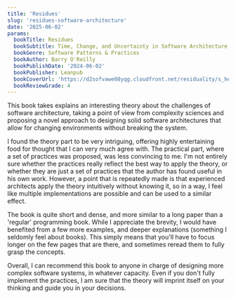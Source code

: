 ```yaml
---
title: 'Residues'
slug: 'residues-software-architecture'
date: '2025-06-02'
params:
  bookTitle: Residues
  bookSubtitle: Time, Change, and Uncertainty in Software Architecture
  bookGenre: Software Patterns & Practices
  bookAuthor: Barry O'Reilly
  bookPublishDate: '2024-06-02'
  bookPublisher: Leanpub
  bookCoverUrl: 'https://d2sofvawe08yqg.cloudfront.net/residuality/s_hero2x?1713352758'
  bookReviewGrade: 4
---
```


This book takes explains an interesting theory about the challenges of software architecture, taking a point of view from complexity sciences and proposing a novel approach to designing solid software architectures that allow for changing environments without breaking the system.

I found the theory part to be very intriguing, offering highly entertaining food for thought that I can very much agree with. The practical part, where a set of practices was proposed, was less convincing to me. I'm not entirely sure whether the practices really reflect the best way to apply the theory, or whether they are just a set of practices that the author has found useful in his own work. However, a point that is repeatedly made is that experienced architects apply the theory intuitively without knowing it, so in a way, I feel like multiple implementations are possible and can be used to a similar effect. 

The book is quite short and dense, and more similar to a long paper than a 'regular' programming book. While I appreciate the brevity, I would have benefited from a few more examples, and deeper explanations (something I seldomly feel about books). This simply means that you'll have to focus longer on the few pages that are there, and sometimes reread them to fully grasp the concepts.

Overall, I can recommend this book to anyone in charge of designing more complex software systems, in whatever capacity. Even if you don't fully implement the practices, I am sure that the theory will imprint itself on your thinking and guide you in your decisions.
